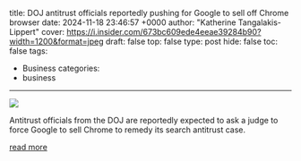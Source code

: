title: DOJ antitrust officials reportedly pushing for Google to sell off Chrome browser
date: 2024-11-18 23:46:57 +0000
author: "Katherine Tangalakis-Lippert"
cover: https://i.insider.com/673bc609ede4eeae39284b90?width=1200&format=jpeg
draft: false
top: false
type: post
hide: false
toc: false
tags:
  - Business
categories:
  - business
---

![](https://i.insider.com/673bc609ede4eeae39284b90?width=1200&format=jpeg)

Antitrust officials from the DOJ are reportedly expected to ask a judge to force Google to sell Chrome to remedy its search antitrust case.

[read more](https://www.businessinsider.com/doj-may-push-google-sell-chrome-remedy-search-antitrust-violation-2024-11)
